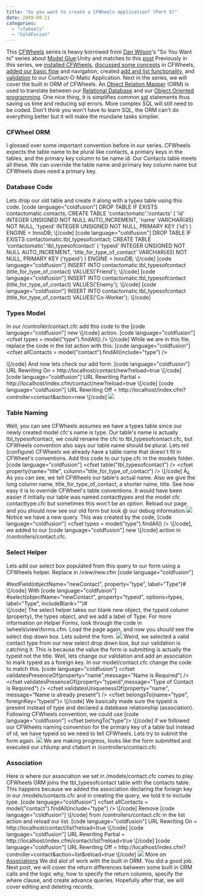 ```yaml
---
title: "So you want to create a CFWheels application? (Part 5)"
date: 2009-08-11
categories: 
  - "cfwheels"
  - "ColdFusion"
---
```


This [CFWheels](http://cfwheels.org/) series is heavy borrowed from [Dan Wilson](http://www.nodans.com/)'s "So You Want to" series about [Model Glue](http://www.model-glue.com/):Unity and matches to this [post](http://www.nodans.com/index.cfm/2007/1/26/So-you-want-to-create-a-ModelGlueUnity-application--Part-5-. "post") Previously in this series, we [installed CFWheels](http://mikehenke.com/so-you-want-to-install-cfwheels), [discussed some concepts](http://mikehenke.com/so-you-want-to-create-a-cfwheels-application-part-1 "discussed some concepts") in CFWheels, [added our basic flow](http://mikehenke.com/so-you-want-to-create-a-cfwheels-application-part-2) and navigation, created [add and list functionality](http://mikehenke.com/so-you-want-to-create-a-cfwheels-application-part-3 "add and list our contacts"), and [validation](http://mikehenke.com/so-you-want-to-create-a-cfwheels-application-part-4 "validation") to our Contact-O-Matic Application. Next in the series, we will cover the built in ORM of CFWheels. An [Object Relation Mapper](http://en.wikipedia.org/wiki/Object-relational_mapping "orm") (ORM) is used to translate between our [Relational Database](http://en.wikipedia.org/wiki/Relational_Database "Relational Database") and our [Object Oriented programming](http://en.wikipedia.org/wiki/Object_oriented_programming "Object Oriented programming"). One nice thing, it is simplifies common [sql](http://en.wikipedia.org/wiki/SQL "sql") statements thus saving us time and reducing sql errors. More complex SQL will still need to be coded. Don't think you won't have to learn SQL, the ORM can't do everything better but it will make the mundane tasks simplier.

### CFWheel ORM

I glossed over some important convention before in our series. CFWheels expects the table name to be plural like contacts, a primary keys in the tables, and the primary key column to be name id. Our Contacts table meets all these. We can override the table name and primary key column name but CFWheels does need a primary key.

### Database Code

Lets drop our old table and create it along with a types table using this code. \[code language="coldfusion"\]
DROP TABLE IF EXISTS contactomatic.contacts;CREATE TABLE 'contactomatic'.'contacts' ( 'id' INTEGER UNSIGNED NOT NULL AUTO_INCREMENT, 'name' VARCHAR(<span class="cc_numeric">45) NOT NULL, 'typeid' INTEGER UNSIGNED NOT NULL, PRIMARY KEY ('id') ) ENGINE = InnoDB;
\\[/code\] \[code language="coldfusion"\]
DROP TABLE IF EXISTS contactomatic.tbl_typesofcontact; CREATE TABLE 'contactomatic'.'tbl_typesofcontact' ( 'typeid' INTEGER UNSIGNED NOT NULL AUTO_INCREMENT, 'title_for_type_of_contact' VARCHAR(<span class="cc_numeric">45) NOT NULL, PRIMARY KEY ('typeid') ) ENGINE = InnoDB;
\\[/code\] \[code language="coldfusion"\]
INSERT INTO contactomatic.tbl_typesofcontact (title_for_type_of_contact) VALUES('Friend');
\\[/code\] \[code language="coldfusion"\]
INSERT INTO contactomatic.tbl_typesofcontact (title_for_type_of_contact) VALUES('Enemy');
\\[/code\] \[code language="coldfusion"\]
INSERT INTO contactomatic.tbl_typesofcontact (title_for_type_of_contact) VALUES('Co-Worker');
\\[/code\]

### Types Model

In our /controller/contact.cfc add this code to the \[code language="coldfusion"\]
new
\\[/code\] action. \[code language="coldfusion"\]
<cfset types = model("type").findAll() />
\\[/code\] While we are in this file, replace the code in the list action with this: \[code language="coldfusion"\]
<cfset allContacts = model("contact").findAll(include="type") /><cfdump var="#allContacts#"><cfabort>
\\[/code\] And now lets check our add form. \[code language="coldfusion"\]
URL Rewriting On = http://localhost/contact/new?reload=true
\\[/code\] \[code language="coldfusion"\]
URL Rewriting Partial = http://localhost/index.cfm/contact/new?reload=true
\\[/code\] \[code language="coldfusion"\]
URL Rewriting Off = http://localhost/index.cfm?controller=contact&action=new
\\[/code\] ![](images/cfwheels5_1.jpg)

### Table Naming

Well, you can see CFWheels assumes we have a types table since our newly created model cfc's name is type. Our table's name is actually tbl\_typesofcontact, we could rename the cfc to tbl\_typesofcontact.cfc, but CFWheels convention also says our table name should be plural. Lets tell (configure) CFWheels we already have a table name that doesn't fit in CFWheel's conventions. Add this code to our type.cfc in the models folder. \[code language="coldfusion"\]
<cffunction name="init"><cfset table("tbl_typesofcontact") /><cfset property(name="title", column="title_for_type_of_contact") /></cffunction>
\\[/code\] Ã¿ As you can see, we tell CFWheels our table's actual name. Also we give the long column name, title\_for\_type\_of\_contact, a shorter name, title. See how easy it is to override CFWheel's table conventions. It would have been easier if initially our table was named contacttypes and the model cfc contacttype.cfc but sometimes this won't be an option. Reload our page and you should now see our old form but look @ our debug information ![](images/cfwheels5_2.jpg) Notice we have a new query. This was created by the code, \[code language="coldfusion"\]
<cfset types = model("type").findAll() />
\\[/code\], we added to our \[code language="coldfusion"\]
new
\\[/code\] action in /controllers/contact.cfc.

### Select Helper

Lets add our select box populated from this query to our form using a CFWheels helper. Replace in /view/new.cfm \[code language="coldfusion"\]
<span class="cc_normaltag"><div>#textField(objectName="newContact", property="type", label="Type")#<span class="cc_normaltag"></div>
\\[/code\] With \[code language="coldfusion"\]
<span class="cc_normaltag"><div>#select(objectName="newContact", property="typeid", options=types, label="Type", includeBlank="")#<span class="cc_normaltag"></div>
\\[/code\] The select helper takes our blank new object, the typeid column (property), the types object, and we add a label of Type. For more information on Helper Forms, look through the code in \\wheels\\view\\forms.cfm. Load the page again, and now you should see the select dop down box. Lets submit the form. ![](images/cfwheels5_4.jpg) Weird, we selected a valid contact type from our new select drop down box, but our validation is catching it. This is because the value the form is submitting is actually the typeid not the title. Well, lets change our validation and add an association to mark typeid as a foreign key. In our model/contact.cfc change the code to match this. \[code language="coldfusion"\]
<cfcomponent extends="Model" output="false"><cffunction name="init"><cfset validatesPresenceOf(property="name",message="Name is Required") /><cfset validatesPresenceOf(property="typeid",message="Type of Contact is Required") /><cfset validatesUniquenessOf(property="name", message="Name is already present") /><cfset belongsTo(name="type", foreignKey="typeid")></cffunction></cfcomponent>
\\[/code\] We basically made sure the typeid is present instead of type and declared a datebase relationship (association). Following CFWheels convention, we could use \[code language="coldfusion"\]
<cfset belongTo("type")>
\\[/code\] if we followed our CFWheels naming convention for the primary key of a table but instead of id, we have typeid so we need to tell CFWheels. Lets try to submit the form again. ![](images/cfwheels5_5.jpg) We are making progress, looks like the form submitted and executed our cfdump and cfabort in /controllers/contact.cfc

### Association

Here is where our association we set in /models/contact.cfc comes to play. CFWheels ORM joins the tbl\_typesofcontact table with the contacts table. This happens because we added the association declaring the foriegn key in our /models/contacts.cfc and in creating the query, we told it to include type. \[code language="coldfusion"\]
<cfset allContacts = model("contact").findAll(include="type") />
\\[/code\] Remove \[code language="coldfusion"\]
<cfdump var="#allContacts#"><cfabort>
\\[/code\] from /controllers/contact.cfc in the list action and reload our list. \[code language="coldfusion"\]
URL Rewriting On = http://localhost/contact/list?reload=true
\\[/code\] \[code language="coldfusion"\]
URL Rewriting Partial = http://localhost/index.cfm/contact/list?reload=true
\\[/code\] \[code language="coldfusion"\]
URL Rewriting Off = http://localhost/index.cfm?controller=contact&action=list&reload=true
\\[/code\] ![](images/cfwheels5_6.jpg) More on [Associations](http://cfwheels.org/docs/chapter/associations) We did alot of work with the built in ORM. You did a good job. Next post, we will cover the return differences between some built in ORM calls and the logic why, how to specify the return columns, specify the where clause, and create advance queries. Hopefully after that, we will cover editing and deleting records.
